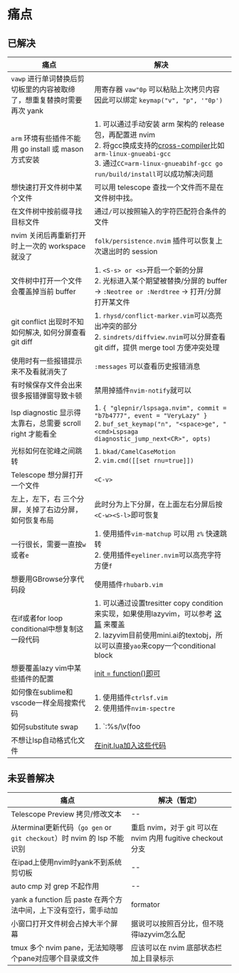 # 痛点

## 已解决

| 痛点                                                                   | 解决                                                                                                                                                                                                                                             |
|------------------------------------------------------------------------|--------------------------------------------------------------------------------------------------------------------------------------------------------------------------------------------------------------------------------------------------|
| `vawp` 进行单词替换后剪切板里的内容被取缔了，想重复替换时需要再次 yank | 用寄存器 `vaw"0p` 可以粘贴上次拷贝内容<br>因此可以绑定 `keymap("v", "p", '"0p')`                                                                                                                                                                 |
| `arm` 环境有些插件不能用 go install 或 mason 方式安装                  | 1. 可以通过手动安装 arm 架构的 release 包，再配置进 nvim<br>2. 将gcc换成支持的[cross-compiler](https://www.acmesystems.it/arm9_toolchain)比如`arm-linux-gnueabi-gcc`<br>3. 通过`CC=arm-linux-gnueabihf-gcc go run/build/install`可以成功解决问题 |
| 想快速打开文件树中某个文件                                             | 可以用 telescope 查找一个文件而不是在文件树中找。                                                                                                                                                                                                |
| 在文件树中按前缀寻找目标文件                                           | 通过`/`可以按照输入的字符匹配符合条件的文件                                                                                                                                                                                                      |
| nvim 关闭后再重新打开时上一次的 workspace 就没了                       | `folk/persistence.nvim` 插件可以恢复上次退出时的 session                                                                                                                                                                                         |
| 文件树中打开一个文件会覆盖掉当前 buffer                                | 1. `<S-s> or <s>`开启一个新的分屏<br>2. 光标进入某个期望被替换/分屏的 buffer -> `:Neotree or :Nerdtree` -> 打开/分屏打开某文件                                                                                                                   |
| git conflict 出现时不知如何解决, 如何分屏查看 git diff                 | 1. `rhysd/conflict-marker.vim`可以高亮出冲突的部分<br>2. `sindrets/diffview.nvim`可以分屏查看 git diff，提供 merge tool 方便冲突处理                                                                                                            |
| 使用时有一些报错提示来不及看就消失了                                   | `:messages` 可以查看历史报错消息                                                                                                                                                                                                                 |
| 有时候保存文件会出来很多报错弹窗导致卡顿                               | 禁用掉插件`nvim-notify`就可以                                                                                                                                                                                                                    |
| lsp diagnostic 显示得太靠右，总需要 scroll right 才能看全              | 1. `{ "glepnir/lspsaga.nvim", commit = "b7b4777", event = "VeryLazy" }` <br>2. `buf_set_keymap("n", "<space>ge", "<cmd>Lspsaga diagnostic_jump_next<CR>", opts)`                                                                                 |
| 光标如何在驼峰之间跳转                                                 | 1. `bkad/CamelCaseMotion`<br>2. `vim.cmd([[set rnu=true]])`                                                                                                                                                                                      |
| Telescope 想分屏打开一个文件                                           | `<C-v>`                                                                                                                                                                                                                                          |
| 左上，左下，右 三个分屏，关掉了右边分屏，如何恢复布局                  | 此时分为上下分屏，在上面左右分屏后按`<C-w><S-l>`即可恢复                                                                                                                                                                                         |
| 一行很长，需要一直按`w`或者`e` | 1. 使用插件`vim-matchup` 可以用 `z%` 快速跳转<br>2. 使用插件`eyeliner.nvim`可以高亮字符方便`f` |
| 想要用GBrowse分享代码段 | 使用插件`rhubarb.vim` |
| 在if或者for loop conditional中想复制这一段代码 | 1. 可以通过设置tresitter copy condition来实现，如果使用lazyvim，可以参考 [这篇](https://github.com/LazyVim/LazyVim/issues/282#issuecomment-1433300058) 来覆盖 <br>2. lazyvim目前使用mini.ai的textobj，所以可以直接`yao`来copy一个conditional block |
| 想要覆盖lazy vim中某些插件的配置 | [init = function()即可](https://github.com/LazyVim/LazyVim/issues/282#issuecomment-1433300058) |
| 如何像在sublime和vscode一样全局搜索代码 | 1. 使用插件`ctrlsf.vim` <br>2. 使用插件`nvim-spectre` |
| 如何substitute swap | 1. `:%s/\v(foo|bar)/\={'foo':'bar','bar':'foo'}[submatch(0)]/g` <br>2. `:s/map[\(.*)]\(.*)/map[\2]\1/g` <br>3. `:s/a.*/"&"<CR>ZZ` |
| 不想让lsp自动格式化文件 | [在init.lua加入这些代码](https://github.com/bmewburn/vscode-intelephense/issues/2003#issuecomment-1555040833) |

## 未妥善解决

| 痛点                                                                    | 解决（暂定）                                                |
|-------------------------------------------------------------------------|-------------------------------------------------------------|
| Telescope Preview 拷贝/修改文本                                         | --                                                          |
| 从terminal更新代码（`go gen` or `git checkout`）时 nvim 的 lsp 不能识别 | 重启 nvim，对于 git 可以在 nvim 内用 fugitive checkout 分支 |
| 在ipad上使用nvim时yank不到系统剪切板                                    | --                                                          |
| auto cmp 对 grep 不起作用                                               | --                                                          |
| yank a function 后 paste 在两个方法中间，上下没有空行，需手动加         | formator                                                    |
| 小窗口打开文件树会占掉大半个屏幕                                        | 据说可以按照百分比，但不晓得lazyvim怎么配                   |
| tmux 多个 nvim pane，无法知晓哪个pane对应哪个目录或文件                 | 应该可以在 nvim 底部状态栏加上目录标示                      |

